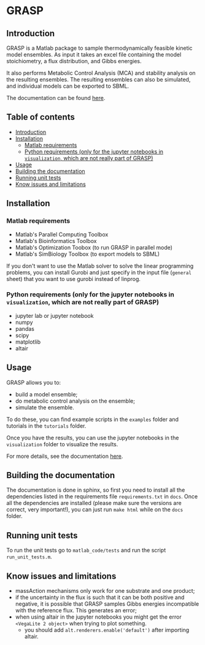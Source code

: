 # GRASP

## Introduction 

GRASP is a Matlab package to sample thermodynamically feasible kinetic model ensembles.
As input it takes an excel file containing the model stoichiometry, a flux distribution, and Gibbs energies.

It also performs Metabolic Control Analysis (MCA) and stability analysis on the resulting ensembles. The resulting ensembles can also be simulated, and individual models can be exported to SBML.

The documentation can be found [here](https://graspk.readthedocs.io).


## Table of contents

- [Introduction](#introduction)
- [Installation](#installation)
  - [Matlab requirements](#matlab-requirements)
  - [Python requirements (only for the jupyter notebooks in `visualization`, which are not really part of GRASP)](#python-requirements-only-for-the-jupyter-notebooks-in-visualization-which-are-not-really-part-of-grasp)
- [Usage](#usage)
- [Building the documentation](#building-the-documentation)
- [Running unit tests](#running-unit-tests)
- [Know issues and limitations](#know-issues-and-limitations)


## Installation

### Matlab requirements

* Matlab's Parallel Computing Toolbox
* Matlab's Bioinformatics Toolbox
* Matlab's Optimization Toobox (to run GRASP in parallel mode)
* Matlab's SimBiology Toolbox (to export models to SBML)

If you don't want to use the Matlab solver to solve the linear programming problems, you can install Gurobi and just specify in the input file (`general` sheet) that you want to use gurobi instead of linprog.

### Python requirements (only for the jupyter notebooks in `visualization`, which are not really part of GRASP)

* jupyter lab or jupyter notebook
* numpy
* pandas
* scipy
* matplotlib
* altair

## Usage

GRASP allows you to:
 - build a model ensemble;
 - do metabolic control analysis on the ensemble;
 - simulate the ensemble.

To do these, you can find example scripts in the `examples` folder and tutorials in the `tutorials` folder.
 
Once you have the results, you can use the jupyter notebooks in the `visualization` folder to visualize the results.

For more details, see the documentation [here](https://graspk.readthedocs.io).


## Building the documentation

The documentation is done in sphinx, so first you need to install all the dependencies listed in the requirements file `requirements.txt` in `docs`. 
Once all the dependencies are installed (please make sure the versions are correct, very important!), you can just run `make html`  while on the `docs` folder.


## Running unit tests

To run the unit tests go to `matlab_code/tests` and run the script `run_unit_tests.m`.


## Know issues and limitations

 - massAction mechanisms only work for one substrate and one product;
 - if the uncertainty in the flux is such that it can be both positive and negative, it is possible that GRASP samples Gibbs energies incompatible with the reference flux. This generates an error;
 - when using altair in the jupyter notebooks you might get the error `<VegaLite 2 object>` when trying to plot something. 
    - you should add `alt.renderers.enable('default')` after importing altair. 
